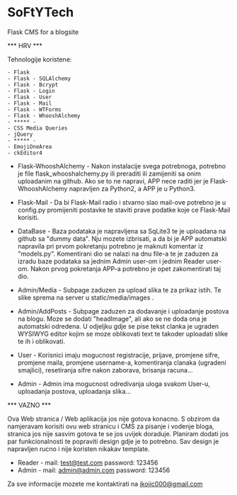 # SoFtYTech
Flask CMS for a blogsite

*** HRV ***

Tehnologije koristene:

    - Flask
    - Flask - SQLAlchemy
    - Flask - Bcrypt
    - Flask - Login
    - Flask - User
    - Flask - Mail
    - Flask - WTForms
    - Flask - WhooshAlchemy
    - ***** -
    - CSS Media Queries
    - jQuery
    - ***** -
    - EmojiOneArea
    - ckEditor4
    
    
    

- Flask-WhooshAlchemy -
Nakon instalacije svega potrebnoga, potrebno je file flask_whooshalchemy.py ili preraditi ili zamijeniti sa onim uploadanim na github.
Ako se to ne napravi, APP nece raditi jer je Flask-WhooshAlchemy napravljen za Python2, a APP je u Python3.

- Flask-Mail - 
Da bi Flask-Mail radio i stvarno slao mail-ove potrebno je u config.py promijeniti postavke te staviti prave podatke koje ce Flask-Mail korisiti.

- DataBase - 
Baza podataka je napravljena sa SqLite3 te je uploadana na github sa "dummy data". 
Nju mozete izbrisati, a da bi je APP automatski napravila pri prvom pokretanju potrebno je maknuti komentar iz "models.py".
Komentirani dio se nalazi na dnu file-a te je zaduzen za izradu baze podataka sa jednim Admin user-om i jednim Reader user-om.
Nakon prvog pokretanja APP-a potrebno je opet zakomentirati taj dio.

- Admin/Media - 
Subpage zaduzen za upload slika te za prikaz istih. Te slike sprema na server u static/media/images .

- Admin/AddPosts - 
Subpage zaduzen za dodavanje i uploadanje postova na blogu. Moze se dodati "headImage", ali ako se ne doda ona je automatski odredena.
U odjeljku gdje se pise tekst clanka je ugraden WYSIWYG editor kojim se moze oblikovati text te takoder uploadati slike te ih i oblikovati.

- User - 
Korisnici imaju mogucnost registracije, prijave, promjene sifre, promjene maila, promjene username-a, komentiranja clanaka (ugradeni smajlici), 
resetiranja sifre nakon zaborava, brisanja racuna...

- Admin -
Admin ima mogucnost odredivanja uloga svakom User-u, uploadanja postova, uploadanja slika...



*** VAZNO ***

Ova Web stranica / Web aplikacija jos nije gotova konacno. S obzirom da namjeravam korisiti ovu web stranicu i CMS za pisanje i vodenje bloga, stranica jos nije sasvim gotova te se jos uvijek doraduje.
Planiram dodati jos par funkcionalnosti te popraviti design gdje je to potrebno. 
Sav design je napravljen rucno i nije koristen nikakav template.

- Reader -
    mail: test@test.com
    password: 123456
- Admin -
    mail: admin@admin.com
    password: 123456

Za sve informacije mozete me kontaktirati na ikojic000@gmail.com


